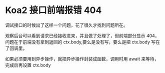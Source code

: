# Koa2 接口前端报错 404

调试接口的时候出了这样一个问题，花了很久才找到问题所在。

观察后台可以看到请求已经接收进来，并且做了处理了，但前端部分显示 404，问题在于前端没有拿到返回的 ctx.body,要么是没有写，要么是把 ctx.body 写在了回调里。

如果必须要用到异步操作，就把异步操作封装成函数，调用时用 await 来等待，完成后再设置 ctx.body
